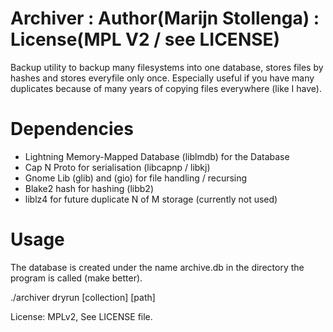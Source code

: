 Archiver : Author(Marijn Stollenga) : License(MPL V2 / see LICENSE)
===================
Backup utility to backup many filesystems into one database, stores files by hashes and stores everyfile only once. 
Especially useful if you have many duplicates because of many years of copying files everywhere (like I have).

Dependencies
==================
- Lightning Memory-Mapped Database (liblmdb) for the Database
- Cap N Proto for serialisation (libcapnp / libkj)
- Gnome Lib (glib) and (gio) for file handling / recursing
- Blake2 hash for hashing (libb2)
- liblz4 for future duplicate N of M storage (currently not used)

Usage
=================
The database is created under the name archive.db in the directory the program is called (make better).

./archiver dryrun [collection] [path]



License:
MPLv2, See LICENSE file.